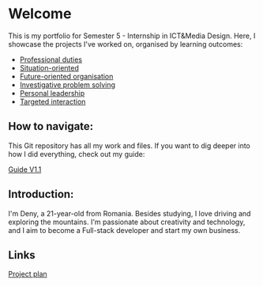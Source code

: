 # **Welcome**

<span dir="">This is my portfolio for Semester 5 - Internship in ICT&Media Design. Here, I showcase the projects I've worked on, organised by</span> learning outcomes:

* [Professional duties](https://git.fhict.nl/I476087/internship_berariah_s5_2023/-/wikis/Professional-duties)
* [Situation-oriented](https://git.fhict.nl/I476087/internship_berariah_s5_2023/-/wikis/Situation-oriented)
* [Future-oriented organisation](https://git.fhict.nl/I476087/internship_berariah_s5_2023/-/wikis/Future-Oriented-Organisation)
* [Investigative problem solving](https://git.fhict.nl/I476087/internship_berariah_s5_2023/-/wikis/Investigative-Problem-Solving)
* [Personal leadership](https://git.fhict.nl/I476087/internship_berariah_s5_2023/-/wikis/Personal-leadership)
* [Targeted interaction](https://git.fhict.nl/I476087/internship_berariah_s5_2023/-/wikis/Targeted-interaction)

## **How to navigate:**

<span dir="">This Git repository has all my work and files. If you want to dig deeper into how I did everything, check out my guide</span>:

[Guide V1.1](uploads/526cc346abbd983537636080e58e2cea/Denisa_Coteanu_Project_Report_BerariaH.pdf)

## **Introduction:**

I'm Deny, a 21-year-old from Romania. Besides studying, I love driving and exploring the mountains. I'm passionate about creativity and technology, and I aim to become a Full-stack developer and start my own business.

## **Links**
[Project plan](https://git.fhict.nl/I476087/internship_berariah_s5_2023/-/wikis/uploads/972253c9a573cdac707c83d78c8400b3/Denisa_Coteanu_Project_Plan_BerariaH.pdf)